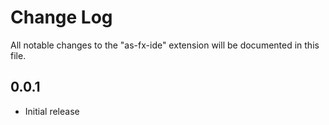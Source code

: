 # Change Log

All notable changes to the "as-fx-ide" extension will be documented in this file.

## 0.0.1

- Initial release